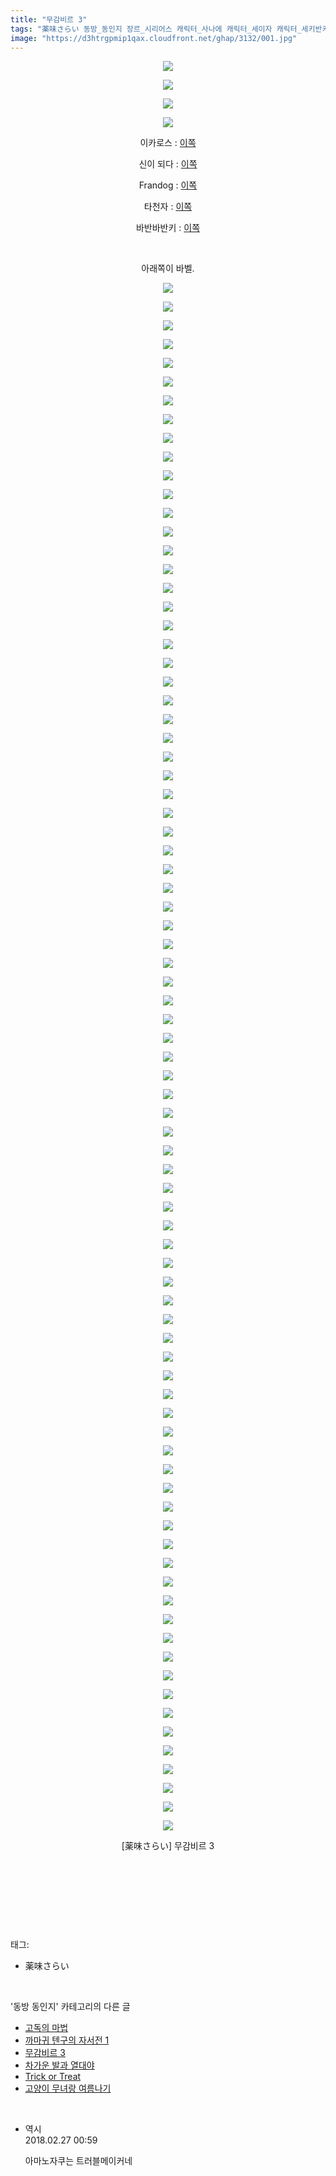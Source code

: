 ```yaml
---
title: "무감비르 3"
tags: "薬味さらい 동방_동인지 장르_시리어스 캐릭터_사나에 캐릭터_세이자 캐릭터_세키반키 캐릭터_스와코 캐릭터_오린 캐릭터_우츠호 캐릭터_카나코 캐릭터_텐시 캐릭터_플랑드르"
image: "https://d3htrgpmip1qax.cloudfront.net/ghap/3132/001.jpg"
---
```

<div class="article">
<p style="text-align: center; clear: none; float: none;"><img src="{{ site.imgserver5 }}/ghap/3132/001.jpg"/></p>
<p style="text-align: center; clear: none; float: none;"><img src="{{ site.imgserver5 }}/ghap/3132/002.jpg"/></p>
<p style="text-align: center; clear: none; float: none;"><img src="{{ site.imgserver5 }}/ghap/3132/003.jpg"/></p>
<p style="text-align: center; clear: none; float: none;"><img src="{{ site.imgserver5 }}/ghap/3132/004.jpg"/></p>
<p style="text-align: center; clear: none; float: none;">이카로스 : <a class="tx-link" href="http://ghaptouhou.tistory.com/1059" target="_blank">이쪽</a></p>
<p style="text-align: center; clear: none; float: none;">신이 되다 : <a class="tx-link" href="http://ghaptouhou.tistory.com/128" target="_blank">이쪽</a></p>
<p style="text-align: center; clear: none; float: none;">Frandog : <a class="tx-link" href="http://ghaptouhou.tistory.com/763" target="_blank">이쪽</a></p>
<p style="text-align: center; clear: none; float: none;">타천자 : <a class="tx-link" href="http://ghaptouhou.tistory.com/825" target="_blank">이쪽</a></p>
<p style="text-align: center; clear: none; float: none;">바반바반키 : <a class="tx-link" href="http://ghaptouhou.tistory.com/1300" target="_blank">이쪽</a></p>
<p style="text-align: center; clear: none; float: none;"><br/></p>
<p style="text-align: center; clear: none; float: none;">아래쪽이 바벨.</p>
<p style="text-align: center; clear: none; float: none;"><img src="{{ site.imgserver5 }}/ghap/3132/005.jpg"/></p>
<p style="text-align: center; clear: none; float: none;"><img src="{{ site.imgserver5 }}/ghap/3132/006.jpg"/></p>
<p style="text-align: center; clear: none; float: none;"><img src="{{ site.imgserver5 }}/ghap/3132/007.jpg"/></p>
<p style="text-align: center; clear: none; float: none;"><img src="{{ site.imgserver5 }}/ghap/3132/008.jpg"/></p>
<p style="text-align: center; clear: none; float: none;"><img src="{{ site.imgserver5 }}/ghap/3132/009.jpg"/></p>
<p style="text-align: center; clear: none; float: none;"><img src="{{ site.imgserver5 }}/ghap/3132/010.jpg"/></p>
<p style="text-align: center; clear: none; float: none;"><img src="{{ site.imgserver5 }}/ghap/3132/011.jpg"/></p>
<p style="text-align: center; clear: none; float: none;"><img src="{{ site.imgserver5 }}/ghap/3132/012.jpg"/></p>
<p style="text-align: center; clear: none; float: none;"><img src="{{ site.imgserver5 }}/ghap/3132/013.jpg"/></p>
<p style="text-align: center; clear: none; float: none;"><img src="{{ site.imgserver5 }}/ghap/3132/014.jpg"/></p>
<p style="text-align: center; clear: none; float: none;"><img src="{{ site.imgserver5 }}/ghap/3132/015.jpg"/></p>
<p style="text-align: center; clear: none; float: none;"><img src="{{ site.imgserver5 }}/ghap/3132/016.jpg"/></p>
<p style="text-align: center; clear: none; float: none;"><img src="{{ site.imgserver5 }}/ghap/3132/017.jpg"/></p>
<p style="text-align: center; clear: none; float: none;"><img src="{{ site.imgserver5 }}/ghap/3132/018.jpg"/></p>
<p style="text-align: center; clear: none; float: none;"><img src="{{ site.imgserver5 }}/ghap/3132/019.jpg"/></p>
<p style="text-align: center; clear: none; float: none;"><img src="{{ site.imgserver5 }}/ghap/3132/020.jpg"/></p>
<p style="text-align: center; clear: none; float: none;"><img src="{{ site.imgserver5 }}/ghap/3132/021.jpg"/></p>
<p style="text-align: center; clear: none; float: none;"><img src="{{ site.imgserver5 }}/ghap/3132/022.jpg"/></p>
<p style="text-align: center; clear: none; float: none;"><img src="{{ site.imgserver5 }}/ghap/3132/023.jpg"/></p>
<p style="text-align: center; clear: none; float: none;"><img src="{{ site.imgserver5 }}/ghap/3132/024.jpg"/></p>
<p style="text-align: center; clear: none; float: none;"><img src="{{ site.imgserver5 }}/ghap/3132/025.jpg"/></p>
<p style="text-align: center; clear: none; float: none;"><img src="{{ site.imgserver5 }}/ghap/3132/026.jpg"/></p>
<p style="text-align: center; clear: none; float: none;"><img src="{{ site.imgserver5 }}/ghap/3132/027.jpg"/></p>
<p style="text-align: center; clear: none; float: none;"><img src="{{ site.imgserver5 }}/ghap/3132/028.jpg"/></p>
<p style="text-align: center; clear: none; float: none;"><img src="{{ site.imgserver5 }}/ghap/3132/029.jpg"/></p>
<p style="text-align: center; clear: none; float: none;"><img src="{{ site.imgserver5 }}/ghap/3132/030.jpg"/></p>
<p style="text-align: center; clear: none; float: none;"><img src="{{ site.imgserver5 }}/ghap/3132/031.jpg"/></p>
<p style="text-align: center; clear: none; float: none;"><img src="{{ site.imgserver5 }}/ghap/3132/032.jpg"/></p>
<p style="text-align: center; clear: none; float: none;"><img src="{{ site.imgserver5 }}/ghap/3132/033.jpg"/></p>
<p style="text-align: center; clear: none; float: none;"><img src="{{ site.imgserver5 }}/ghap/3132/034.jpg"/></p>
<p style="text-align: center; clear: none; float: none;"><img src="{{ site.imgserver5 }}/ghap/3132/035.jpg"/></p>
<p style="text-align: center; clear: none; float: none;"><img src="{{ site.imgserver5 }}/ghap/3132/036.jpg"/></p>
<p style="text-align: center; clear: none; float: none;"><img src="{{ site.imgserver5 }}/ghap/3132/037.jpg"/></p>
<p style="text-align: center; clear: none; float: none;"><img src="{{ site.imgserver5 }}/ghap/3132/038.jpg"/></p>
<p style="text-align: center; clear: none; float: none;"><img src="{{ site.imgserver5 }}/ghap/3132/039.jpg"/></p>
<p style="text-align: center; clear: none; float: none;"><img src="{{ site.imgserver5 }}/ghap/3132/040.jpg"/></p>
<p style="text-align: center; clear: none; float: none;"><img src="{{ site.imgserver5 }}/ghap/3132/041.jpg"/></p>
<p style="text-align: center; clear: none; float: none;"><img src="{{ site.imgserver5 }}/ghap/3132/042.jpg"/></p>
<p style="text-align: center; clear: none; float: none;"><img src="{{ site.imgserver5 }}/ghap/3132/043.jpg"/></p>
<p style="text-align: center; clear: none; float: none;"><img src="{{ site.imgserver5 }}/ghap/3132/044.jpg"/></p>
<p style="text-align: center; clear: none; float: none;"><img src="{{ site.imgserver5 }}/ghap/3132/045.jpg"/></p>
<p style="text-align: center; clear: none; float: none;"><img src="{{ site.imgserver5 }}/ghap/3132/046.jpg"/></p>
<p style="text-align: center; clear: none; float: none;"><img src="{{ site.imgserver5 }}/ghap/3132/047.jpg"/></p>
<p style="text-align: center; clear: none; float: none;"><img src="{{ site.imgserver5 }}/ghap/3132/048.jpg"/></p>
<p style="text-align: center; clear: none; float: none;"><img src="{{ site.imgserver5 }}/ghap/3132/049.jpg"/></p>
<p style="text-align: center; clear: none; float: none;"><img src="{{ site.imgserver5 }}/ghap/3132/050.jpg"/></p>
<p style="text-align: center; clear: none; float: none;"><img src="{{ site.imgserver5 }}/ghap/3132/051.jpg"/></p>
<p style="text-align: center; clear: none; float: none;"><img src="{{ site.imgserver5 }}/ghap/3132/052.jpg"/></p>
<p style="text-align: center; clear: none; float: none;"><img src="{{ site.imgserver5 }}/ghap/3132/053.jpg"/></p>
<p style="text-align: center; clear: none; float: none;"><img src="{{ site.imgserver5 }}/ghap/3132/054.jpg"/></p>
<p style="text-align: center; clear: none; float: none;"><img src="{{ site.imgserver5 }}/ghap/3132/055.jpg"/></p>
<p style="text-align: center; clear: none; float: none;"><img src="{{ site.imgserver5 }}/ghap/3132/056.jpg"/></p>
<p style="text-align: center; clear: none; float: none;"><img src="{{ site.imgserver5 }}/ghap/3132/057.jpg"/></p>
<p style="text-align: center; clear: none; float: none;"><img src="{{ site.imgserver5 }}/ghap/3132/058.jpg"/></p>
<p style="text-align: center; clear: none; float: none;"><img src="{{ site.imgserver5 }}/ghap/3132/059.jpg"/></p>
<p style="text-align: center; clear: none; float: none;"><img src="{{ site.imgserver5 }}/ghap/3132/060.jpg"/></p>
<p style="text-align: center; clear: none; float: none;"><img src="{{ site.imgserver5 }}/ghap/3132/061.jpg"/></p>
<p style="text-align: center; clear: none; float: none;"><img src="{{ site.imgserver5 }}/ghap/3132/062.jpg"/></p>
<p style="text-align: center; clear: none; float: none;"><img src="{{ site.imgserver5 }}/ghap/3132/063.jpg"/></p>
<p style="text-align: center; clear: none; float: none;"><img src="{{ site.imgserver5 }}/ghap/3132/064.jpg"/></p>
<p style="text-align: center; clear: none; float: none;"><img src="{{ site.imgserver5 }}/ghap/3132/065.jpg"/></p>
<p style="text-align: center; clear: none; float: none;"><img src="{{ site.imgserver5 }}/ghap/3132/066.jpg"/></p>
<p style="text-align: center; clear: none; float: none;"><img src="{{ site.imgserver5 }}/ghap/3132/067.jpg"/></p>
<p style="text-align: center; clear: none; float: none;"><img src="{{ site.imgserver5 }}/ghap/3132/068.jpg"/></p>
<p style="text-align: center; clear: none; float: none;"><img src="{{ site.imgserver5 }}/ghap/3132/069.jpg"/></p>
<p style="text-align: center; clear: none; float: none;"><img src="{{ site.imgserver5 }}/ghap/3132/070.jpg"/></p>
<p style="text-align: center; clear: none; float: none;"><img src="{{ site.imgserver5 }}/ghap/3132/071.jpg"/></p>
<p style="text-align: center; clear: none; float: none;"><img src="{{ site.imgserver5 }}/ghap/3132/072.jpg"/></p>
<p style="text-align: center; clear: none; float: none;"><img src="{{ site.imgserver5 }}/ghap/3132/073.jpg"/></p>
<p style="text-align: center; clear: none; float: none;"><img src="{{ site.imgserver5 }}/ghap/3132/074.jpg"/></p>
<p style="text-align: center; clear: none; float: none;"><img src="{{ site.imgserver5 }}/ghap/3132/075.jpg"/></p>
<p style="text-align: center; clear: none; float: none;"><img src="{{ site.imgserver5 }}/ghap/3132/076.jpg"/></p>
<p style="text-align: center; clear: none; float: none;"><img src="{{ site.imgserver5 }}/ghap/3132/077.jpg"/></p>
<p style="text-align: center; clear: none; float: none;"><img src="{{ site.imgserver5 }}/ghap/3132/078.jpg"/></p>
<p style="text-align: center; clear: none; float: none;"><img src="{{ site.imgserver5 }}/ghap/3132/079.jpg"/></p>
<p style="text-align: center; clear: none; float: none;"><img src="{{ site.imgserver5 }}/ghap/3132/080.jpg"/></p>
<p style="text-align: center; clear: none; float: none;"><img src="{{ site.imgserver5 }}/ghap/3132/081.jpg"/></p>
<p style="text-align: center; clear: none; float: none;"><img src="{{ site.imgserver5 }}/ghap/3132/082.jpg"/></p>
<p style="text-align: center; clear: none; float: none;"><img src="{{ site.imgserver5 }}/ghap/3132/083.jpg"/></p>
<p style="text-align: center; clear: none; float: none;"><img src="{{ site.imgserver5 }}/ghap/3132/084.jpg"/></p>
<p style="text-align: center; clear: none; float: none;"><img src="{{ site.imgserver5 }}/ghap/3132/085.jpg"/></p>
<p style="text-align: center; clear: none; float: none;"><img src="{{ site.imgserver5 }}/ghap/3132/086.jpg"/></p>
<p style="text-align: center; clear: none; float: none;"><img src="{{ site.imgserver5 }}/ghap/3132/087.jpg"/></p>
<p style="text-align: center; clear: none; float: none;">[薬味さらい] 무감비르 3</p>
<p style="text-align: center; clear: none; float: none;"><br/></p>
<p style="text-align: center; clear: none; float: none;"><br/></p>
<p><br/></p>
</div><br/>
<div class="tagTrail">
<p>태그: </p>
<ul>
<li>薬味さらい</li>
</ul>
</div><br/>
<div class="another">
<p>'동방 동인지' 카테고리의 다른 글</p>
<ul>
<li><a href="/ghap_3134">고독의 마법</a></li>
<li><a href="/ghap_3133">까마귀 텐구의 자서전 1</a></li>
<li><a href="/ghap_3132">무감비르 3</a></li>
<li><a href="/ghap_3131">차가운 발과 열대야</a></li>
<li><a href="/ghap_3130">Trick or Treat</a></li>
<li><a href="/ghap_3129">고양이 무녀랑 여름나기</a></li>
</ul>
</div><br/>
<div class="cb_module cb_fluid">
<div class="cb_wrt cb_profile">
<div class="comment">
<ul>
<li class="cb_thumb_off" id="comment15207654">
<div class="cb_comment_area">
<div class="cb_info_area">
<div class="cb_section">
<span class="cb_nick_name">역시</span>
</div>
<div class="cb_section">
<span class="cb_date">2018.02.27 00:59 </span>
</div>
</div>
<div class="cb_dsc_comment">
<p class="cb_dsc">
											아마노자쿠는 트러블메이커네
										</p>
</div>
</div></li>
</ul>
</div>
</div><!-- commentList close -->
</div><br/>
